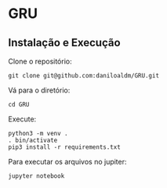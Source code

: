 # GRU

## Instalação e Execução
Clone o repositório:
```
git clone git@github.com:daniloaldm/GRU.git
```
Vá para o diretório:
```
cd GRU
```
Execute:
```
python3 -m venv .
. bin/activate
pip3 install -r requirements.txt
```
Para executar os arquivos no jupiter:
```
jupyter notebook
```